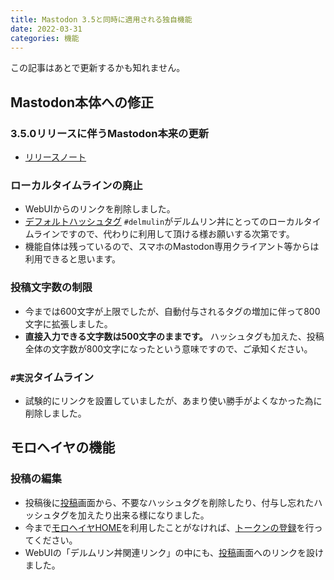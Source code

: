 ```yaml
---
title: Mastodon 3.5と同時に適用される独自機能
date: 2022-03-31
categories: 機能
---
```


この記事はあとで更新するかも知れません。

## Mastodon本体への修正

### 3.5.0リリースに伴うMastodon本来の更新

- [リリースノート](https://github.com/mastodon/mastodon/releases/tag/v3.5.0)

### ローカルタイムラインの廃止

- WebUIからのリンクを削除しました。
- [デフォルトハッシュタグ](/articles/delmulin) `#delmulin`がデルムリン丼にとってのローカルタイムラインですので、代わりに利用して頂ける様お願いする次第です。
- 機能自体は残っているので、スマホのMastodon専用クライアント等からは利用できると思います。

### 投稿文字数の制限

- 今までは600文字が上限でしたが、自動付与されるタグの増加に伴って800文字に拡張しました。
- __直接入力できる文字数は500文字のままです。__ ハッシュタグも加えた、投稿全体の文字数が800文字になったという意味ですので、ご承知ください。

### `#実況`タイムライン

- 試験的にリンクを設置していましたが、あまり使い勝手がよくなかった為に削除しました。

## モロヘイヤの機能

### 投稿の編集

- 投稿後に[投稿](https://mstdn.delmulin.com/mulukhiya/app/status)画面から、不要なハッシュタグを削除したり、付与し忘れたハッシュタグを加えたり出来る様になりました。
- 今まで[モロヘイヤHOME](/articles/モロヘイヤHOME)を利用したことがなければ、[トークンの登録](https://mstdn.delmulin.com/mulukhiya/app/token)を行ってください。
- WebUIの「デルムリン丼関連リンク」の中にも、[投稿](https://mstdn.delmulin.com/mulukhiya/app/status)画面へのリンクを設けました。
